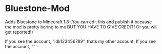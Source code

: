 # Bluestone-Mod
Adds Bluestone to Minecraft 1.8 (You can edit this and publish it because the mod is pretty boring to me BUT YOU HAVE TO GIVE CREDIT! Or you will get reported!)

If you see the account, "idk123456789", thats my other account,
If you see the account, ""
